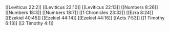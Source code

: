 [[Leviticus 22:2]]
[[Leviticus 22:10]]
[[Leviticus 22:13]]
[[Numbers 8:26]]
[[Numbers 18:3]]
[[Numbers 18:7]]
[[1 Chronicles 23:32]]
[[Ezra 8:24]]
[[Ezekiel 40:45]]
[[Ezekiel 44:14]]
[[Ezekiel 44:16]]
[[Acts 7:53]]
[[1 Timothy 6:13]]
[[2 Timothy 4:1]]
